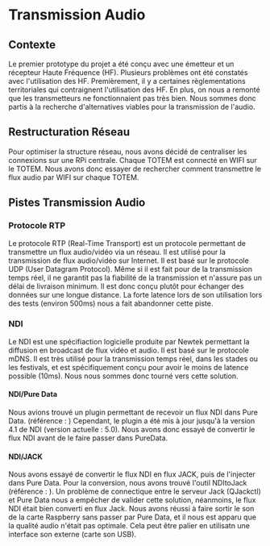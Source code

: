 # Transmission Audio

## Contexte

Le premier prototype du projet a été conçu avec une émetteur et un récepteur Haute Fréquence (HF). Plusieurs problèmes ont été constatés avec l'utilisation des HF. Premièrement, il y a certaines règlementations territoriales qui contraignent l'utilisation des HF. En plus, on nous a remonté que les transmetteurs ne fonctionnaient pas très bien. Nous sommes donc partis à la recherche d'alternatives viables pour la transmission de l'audio.

## Restructuration Réseau

Pour optimiser la structure réseau, nous avons décidé de centraliser les connexions sur une RPi centrale. Chaque TOTEM est connecté en WIFI sur le TOTEM. Nous avons donc essayer de rechercher comment transmettre le flux audio par WIFI sur chaque TOTEM.

## Pistes Transmission Audio

### Protocole RTP

Le protocole RTP (Real-Time Transport) est un protocole permettant de transmettre un flux audio/vidéo via un réseau. Il est utilisé pour la transmission de flux audio/vidéo sur Internet. Il est basé sur le protocole UDP (User Datagram Protocol). Même si il est fait pour de la transmission temps réel, il ne garantit pas la fiabilité de la transmission et n'assure pas un délai de livraison minimum. Il est donc conçu plutôt pour échanger des données sur une longue distance. La forte latence lors de son utilisation lors des tests (environ 500ms) nous a fait abandonner cette piste.

### NDI

Le NDI est une spécifiaction logicielle produite par Newtek permettant la diffusion en broadcast de flux vidéo et audio. Il est basé sur le protocole mDNS. Il est très utilisé pour la transmission temps réel, dans les stades ou les festivals, et est spécifiquement conçu pour avoir le moins de latence possible (10ms). Nous nous sommes donc tourné vers cette solution.

#### NDI/Pure Data

Nous avions trouvé un plugin permettant de recevoir un flux NDI dans Pure Data. (référence : <a href="https://github.com/gogo2/pd-ndi/releases"></a>) Cependant, le plugin a été mis à jour jusqu'à la version 4.1 de NDI (version actuelle : 5.0). Nous avons donc essayé de convertir le flux NDI avant de le faire passer dans PureData.

#### NDI/JACK

Nous avons essayé de convertir le flux NDI en flux JACK, puis de l'injecter dans Pure Data. Pour la conversion, nous avons trouvé l'outil NDItoJack (référence : <a href="https://github.com/windows10luke/NDI-to-JACK.git"></a>). Un problème de connectique entre le serveur Jack (QJackctl) et Pure Data nous a empêcher de valider cette solution, néanmoins, le flux NDI était bien converti en flux Jack. Nous avons réussi à faire sortir le son de la carte Raspberry sans passer par Pure Data, et il nous est apparu que la qualité audio n'était pas optimale. Cela peut être palier en utilisatn une interface son externe (carte son USB). 